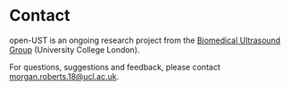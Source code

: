 # Contact

open-UST is an ongoing research project from the [Biomedical Ultrasound Group](https://bug.medphys.ucl.ac.uk/) (University College London).

For questions, suggestions and feedback, please contact [morgan.roberts.18@ucl.ac.uk](morgan.roberts.18@ucl.ac.uk).
